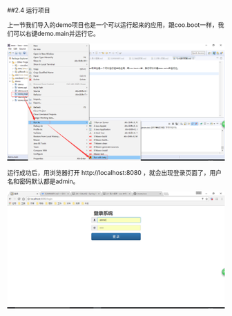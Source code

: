 ##2.4 运行项目

上一节我们导入的demo项目也是一个可以运行起来的应用，跟coo.boot一样，我们可以右键demo.main并运行它。

![运行项目](运行项目.png)

运行成功后，用浏览器打开 http://localhost:8080 ，就会出现登录页面了，用户名和密码默认都是admin。

![登录页面](登录页面.png)

